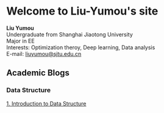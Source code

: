 # Welcome to Liu-Yumou's site

**Liu Yumou**  
Undergraduate from Shanghai Jiaotong University  
Major in EE  
Interests: Optimization theroy, Deep learning, Data analysis  
E-mail: liuyumou@sjtu.edu.cn  

## Academic Blogs
### Data Structure
[1. Introduction to Data Structure](/data-structure/data-structure-1.md)
